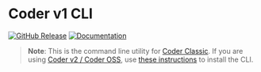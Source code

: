 # Coder v1 CLI

[![GitHub Release](https://img.shields.io/github/v/release/cdr/coder-cli?color=6b9ded&include_prerelease=false)](https://github.com/cdr/coder-cli/releases)
[![Documentation](https://godoc.org/cdr.dev/coder-cli?status.svg)](https://pkg.go.dev/cdr.dev/coder-cli/coder-sdk)

> **Note**: This is the command line utility for [Coder Classic](https://coder.com/docs/coder). If you are using [Coder v2 / Coder OSS](https://coder.com/docs/coder-oss/latest), use [these instructions](https://coder.com/docs/coder-oss/latest/install) to install the CLI.

